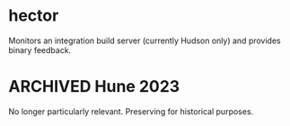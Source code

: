# hector
Monitors an integration build server (currently Hudson only) and provides binary feedback.

# ARCHIVED Hune 2023
No longer particularly relevant. Preserving for historical purposes. 
